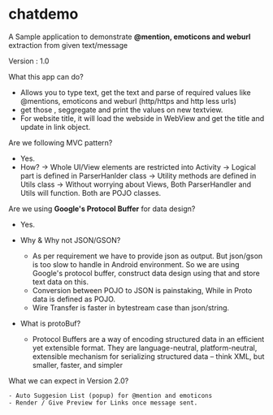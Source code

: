 # chatdemo

A Sample application to demonstrate <b>@mention, emoticons and weburl</b> extraction from given text/message

Version : 1.0

What this app can do? 

   - Allows you to type text, get the text and parse of required values like @mentions, emoticons and weburl (http/https and http less urls)
   - get those , seggregate and print the values on new textview.
   - For website title, it will load the webside in WebView and get the title and update in link object.

Are we following MVC pattern?
   - Yes.
   - How?
      -> Whole UI/View elements are restricted into Activity
      -> Logical part is defined in ParserHanlder class
      -> Utility methods are defined in Utils class
      -> Without worrying about Views, Both ParserHandler and Utils will function. Both are POJO classes. 

Are we using <b>Google's Protocol Buffer</b> for data design? 
  
   - Yes.
   - Why & Why not JSON/GSON? 
   
      * As per requirement we have to provide json as output. But json/gson is too slow to handle in Android environment. So we are using Google's protocol buffer, construct data design using that and  store text data on this. 
      * Conversion between POJO to JSON is painstaking, While in Proto data is defined as POJO. 
      * Wire Transfer is faster in bytestream case than json/string.
      
   - What is protoBuf?
     
      *  Protocol Buffers are a way of encoding structured data in an efficient yet extensible format. They are language-neutral, platform-neutral, extensible mechanism for serializing structured data – think XML, but smaller, faster, and simpler
     
   
What we can expect in Version 2.0? 

    - Auto Suggesion List (popup) for @mention and emoticons
    - Render / Give Preview for Links once message sent.
    
    
    
   

